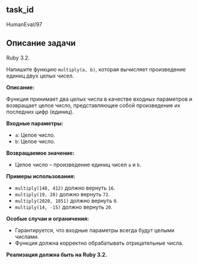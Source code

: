 ## task_id
HumanEval/97

## Описание задачи
Ruby 3.2.

Напишите функцию `multiply(a, b)`, которая вычисляет произведение единиц двух целых чисел.

**Описание:**

Функция принимает два целых числа в качестве входных параметров и возвращает целое число, представляющее собой произведение их последних цифр (единиц).

**Входные параметры:**

* `a`: Целое число.
* `b`: Целое число.

**Возвращаемое значение:**

* Целое число – произведение единиц чисел `a` и `b`.

**Примеры использования:**

* `multiply(148, 412)` должно вернуть `16`.
* `multiply(19, 28)` должно вернуть `72`.
* `multiply(2020, 1851)` должно вернуть `0`.
* `multiply(14, -15)` должно вернуть `20`.


**Особые случаи и ограничения:**

* Гарантируется, что входные параметры всегда будут целыми числами.
* Функция должна корректно обрабатывать отрицательные числа.


**Реализация должна быть на Ruby 3.2.**

